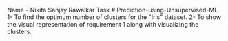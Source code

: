 Name - Nikita Sanjay Rawalkar
Task # Prediction-using-Unsupervised-ML
1- To find the optimum number of clusters for the "Iris" dataset.
2- To show the visual representation of requirement 1 along with visualizing the clusters.
